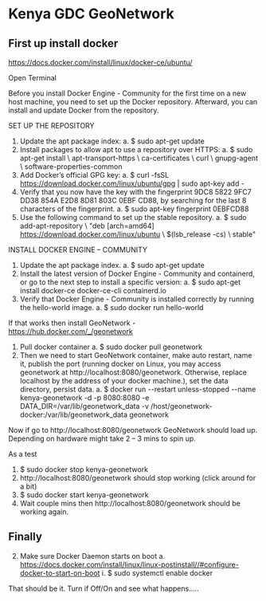 # Kenya GDC GeoNetwork

## First up install docker 

https://docs.docker.com/install/linux/docker-ce/ubuntu/ 

Open Terminal

Before you install Docker Engine - Community for the first time on a new host machine, you need to set up the Docker repository. Afterward, you can install and update Docker from the repository.

SET UP THE REPOSITORY
1.	Update the apt package index:
a.	$ sudo apt-get update
2.	Install packages to allow apt to use a repository over HTTPS:
a.	$ sudo apt-get install \    apt-transport-https \    ca-certificates \    curl \    gnupg-agent \    software-properties-common
3.	Add Docker’s official GPG key:
a.	$ curl -fsSL https://download.docker.com/linux/ubuntu/gpg | sudo apt-key add -
4.	Verify that you now have the key with the fingerprint 9DC8 5822 9FC7 DD38 854A E2D8 8D81 803C 0EBF CD88, by searching for the last 8 characters of the fingerprint.
a.	$ sudo apt-key fingerprint 0EBFCD88
5.	Use the following command to set up the stable repository.
a.	$ sudo add-apt-repository \   "deb [arch=amd64] https://download.docker.com/linux/ubuntu \   $(lsb_release -cs) \   stable"

INSTALL DOCKER ENGINE – COMMUNITY
1.	Update the apt package index.
a.	$ sudo apt-get update
2.	Install the latest version of Docker Engine - Community and containerd, or go to the next step to install a specific version:
a.	$ sudo apt-get install docker-ce docker-ce-cli containerd.io
3.	Verify that Docker Engine - Community is installed correctly by running the hello-world image.
a.	$ sudo docker run hello-world

If that works then install GeoNetwork - https://hub.docker.com/_/geonetwork 

1.	Pull docker container
a.	$ sudo docker pull geonetwork
2.	Then we need to start GeoNetwork container, make auto restart, name it, publish the port (running docker on Linux, you may access geonetwork at http://localhost:8080/geonetwork. Otherwise, replace localhost by the address of your docker machine.), set the data directory, persist data. 
a.	$ docker run --restart unless-stopped --name kenya-geonetwork -d -p 8080:8080 -e DATA_DIR=/var/lib/geonetwork_data -v /host/geonetwork-docker:/var/lib/geonetwork_data geonetwork

Now if go to http://localhost:8080/geonetwork GeoNetwork should load up. Depending on hardware might take 2 – 3 mins to spin up.

As a test 
1.	$ sudo  docker stop kenya-geonetwork
2.	http://localhost:8080/geonetwork should stop working (click around for a bit)
3.	$ sudo  docker start kenya-geonetwork
4.	Wait couple mins then http://localhost:8080/geonetwork should be working again. 

## Finally

2.	Make sure Docker Daemon starts on boot
a.	https://docs.docker.com/install/linux/linux-postinstall//#configure-docker-to-start-on-boot
i.	$ sudo systemctl enable docker

That should be it. Turn if Off/On and see what happens…..
